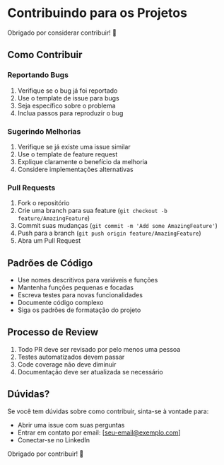 # Contribuindo para os Projetos

Obrigado por considerar contribuir! 🎉

## Como Contribuir

### Reportando Bugs

1. Verifique se o bug já foi reportado
2. Use o template de issue para bugs
3. Seja específico sobre o problema
4. Inclua passos para reproduzir o bug

### Sugerindo Melhorias

1. Verifique se já existe uma issue similar
2. Use o template de feature request
3. Explique claramente o benefício da melhoria
4. Considere implementações alternativas

### Pull Requests

1. Fork o repositório
2. Crie uma branch para sua feature (`git checkout -b feature/AmazingFeature`)
3. Commit suas mudanças (`git commit -m 'Add some AmazingFeature'`)
4. Push para a branch (`git push origin feature/AmazingFeature`)
5. Abra um Pull Request

## Padrões de Código

- Use nomes descritivos para variáveis e funções
- Mantenha funções pequenas e focadas
- Escreva testes para novas funcionalidades
- Documente código complexo
- Siga os padrões de formatação do projeto

## Processo de Review

1. Todo PR deve ser revisado por pelo menos uma pessoa
2. Testes automatizados devem passar
3. Code coverage não deve diminuir
4. Documentação deve ser atualizada se necessário

## Dúvidas?

Se você tem dúvidas sobre como contribuir, sinta-se à vontade para:

- Abrir uma issue com suas perguntas
- Entrar em contato por email: [seu-email@exemplo.com]
- Conectar-se no LinkedIn

Obrigado por contribuir! 🙏
